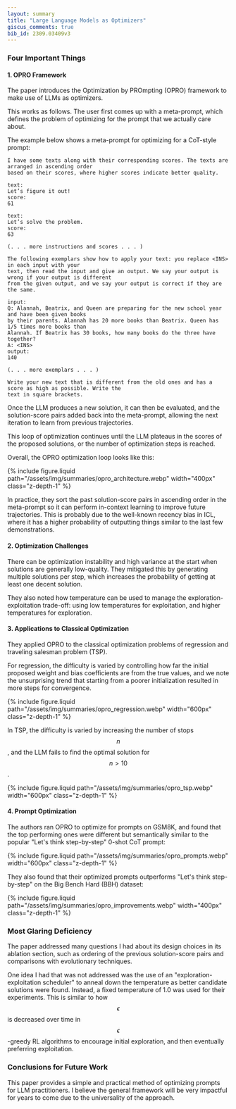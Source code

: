 ```yaml
---
layout: summary
title: "Large Language Models as Optimizers"
giscus_comments: true
bib_id: 2309.03409v3
---
```


### Four Important Things

#### 1. OPRO Framework

The paper introduces the Optimization by PROmpting (OPRO)
framework to make use of LLMs as optimizers.

This works as follows. The user first comes up with a meta-prompt,
which defines the problem of optimizing for the prompt that we actually care about.

The example below shows a meta-prompt for optimizing for a CoT-style prompt:

```text
I have some texts along with their corresponding scores. The texts are arranged in ascending order
based on their scores, where higher scores indicate better quality.

text:
Let’s figure it out!
score:
61

text:
Let’s solve the problem.
score:
63

(. . . more instructions and scores . . . )

The following exemplars show how to apply your text: you replace <INS> in each input with your
text, then read the input and give an output. We say your output is wrong if your output is different
from the given output, and we say your output is correct if they are the same.

input:
Q: Alannah, Beatrix, and Queen are preparing for the new school year and have been given books
by their parents. Alannah has 20 more books than Beatrix. Queen has 1/5 times more books than
Alannah. If Beatrix has 30 books, how many books do the three have together?
A: <INS>
output:
140

(. . . more exemplars . . . )

Write your new text that is different from the old ones and has a score as high as possible. Write the
text in square brackets.
```

Once the LLM produces a new solution, it can then be evaluated, and the
solution-score pairs added back into the meta-prompt, allowing the next iteration to learn from previous trajectories.

This loop of optimization continues until the LLM plateaus in the scores
of the proposed solutions, or the number of optimization steps is reached.

Overall, the OPRO optimization loop looks like this:

{% include figure.liquid
    path="/assets/img/summaries/opro_architecture.webp"
    width="400px"
    class="z-depth-1"
%}

In practice, they sort the past solution-score pairs in ascending order
in the meta-prompt so it can perform in-context learning to improve future
trajectories. This is probably due to the well-known recency bias in ICL,
where it has a higher probability of outputting things similar to the last
few demonstrations.

#### 2. Optimization Challenges

There can be optimization instability and high variance at the start when
solutions are generally low-quality. They mitigated this by generating multiple
solutions per step, which increases the probability of getting at least one
decent solution.

They also noted how temperature can be used to manage the
exploration-exploitation trade-off: using low temperatures for exploitation, and
higher temperatures for exploration.

#### 3. Applications to Classical Optimization

They applied OPRO to the classical optimization problems of regression and traveling salesman problem (TSP).

For regression, the difficulty is varied by controlling how far the initial
proposed weight and bias coefficients are from the true values, and we note
the unsurprising trend that starting from a poorer initialization resulted in more
steps for convergence.

{% include figure.liquid
    path="/assets/img/summaries/opro_regression.webp"
    width="600px"
    class="z-depth-1"
%}

In TSP, the difficulty is varied by increasing the number of stops $$n$$,
and the LLM fails to find the optimal solution for $$n > 10$$.

{% include figure.liquid
    path="/assets/img/summaries/opro_tsp.webp"
    width="600px"
    class="z-depth-1"
%}

#### 4. Prompt Optimization

The authors ran OPRO to optimize for prompts on GSM8K, and found that the top performing
ones were different but semantically similar to the popular "Let's think step-by-step" 0-shot CoT prompt:

{% include figure.liquid
    path="/assets/img/summaries/opro_prompts.webp"
    width="600px"
    class="z-depth-1"
%}

They also found that their optimized prompts outperforms "Let's think
step-by-step" on the Big Bench Hard (BBH) dataset:

{% include figure.liquid
    path="/assets/img/summaries/opro_improvements.webp"
    width="400px"
    class="z-depth-1"
%}

### Most Glaring Deficiency

The paper addressed many questions I had about its design choices in its
ablation section, such as ordering of the previous solution-score pairs and
comparisons with evolutionary techniques.

One idea I had that was not addressed was the use of an "exploration-exploitation
scheduler" to anneal down the temperature as better candidate solutions were
found. Instead, a fixed temperature of 1.0 was used for their experiments.
This is similar to how $$\epsilon$$ is decreased over time in $$\epsilon$$-greedy
RL algorithms to encourage initial exploration, and then eventually preferring
exploitation.

### Conclusions for Future Work

This paper provides a simple and practical method of optimizing prompts for LLM
practitioners. I believe the general framework will be very impactful for years
to come due to the universality of the approach.
